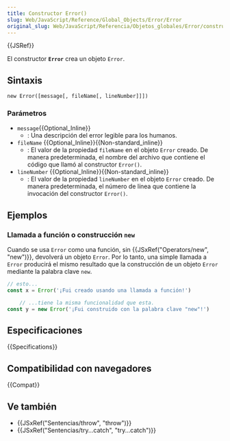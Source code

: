 ```yaml
---
title: Constructor Error()
slug: Web/JavaScript/Reference/Global_Objects/Error/Error
original_slug: Web/JavaScript/Referencia/Objetos_globales/Error/constructor_Error
---
```


{{JSRef}}

El constructor **`Error`** crea un objeto `Error`.

## Sintaxis

```
new Error([message[, fileName[, lineNumber]]])
```

### Parámetros

- `message`{{Optional_Inline}}
  - : Una descripción del error legible para los humanos.
- `fileName` {{Optional_Inline}}{{Non-standard_inline}}
  - : El valor de la propiedad `fileName` en el objeto `Error` creado. De manera predeterminada, el nombre del archivo que contiene el código que llamó al constructor `Error()`.
- `lineNumber` {{Optional_Inline}}{{Non-standard_inline}}
  - : El valor de la propiedad `lineNumber` en el objeto `Error` creado. De manera predeterminada, el número de línea que contiene la invocación del constructor `Error()`.

## Ejemplos

### Llamada a función o construcción `new`

Cuando se usa `Error` como una función, sin {{JSxRef("Operators/new", "new")}}, devolverá un objeto `Error`. Por lo tanto, una simple llamada a `Error` producirá el mismo resultado que la construcción de un objeto `Error` mediante la palabra clave `new`.

```js
// esto...
const x = Error('¡Fui creado usando una llamada a función!')

    // ...tiene la misma funcionalidad que esta.
const y = new Error('¡Fui construido con la palabra clave "new"!')
```

## Especificaciones

{{Specifications}}

## Compatibilidad con navegadores

{{Compat}}

## Ve también

- {{JSxRef("Sentencias/throw", "throw")}}
- {{JSxRef("Sentencias/try...catch", "try...catch")}}

